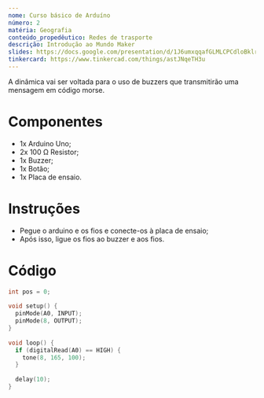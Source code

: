 ```yaml
---
nome: Curso básico de Arduíno
número: 2
matéria: Geografia
conteúdo_propedêutico: Redes de trasporte
descrição: Introdução ao Mundo Maker
slides: https://docs.google.com/presentation/d/1J6umxqqafGLMLCPCdloBklrk7hnCiPPe
tinkercard: https://www.tinkercad.com/things/astJNqeTH3u
---
```


A dinâmica vai ser voltada para o uso de buzzers que transmitirão uma mensagem em código morse.

# Componentes

- 1x Arduino Uno;
- 2x 100 Ω Resistor;
- 1x Buzzer;
- 1x Botão;
- 1x Placa de ensaio.

# Instruções

- Pegue o arduino e os fios e conecte-os à placa de ensaio;
- Após isso, ligue os fios ao buzzer e aos fios.

# Código

```c++
int pos = 0;
 
void setup() {
  pinMode(A0, INPUT);
  pinMode(8, OUTPUT);
}
 
void loop() {
  if (digitalRead(A0) == HIGH) {
    tone(8, 165, 100); 
  }
  
  delay(10);
}
```
